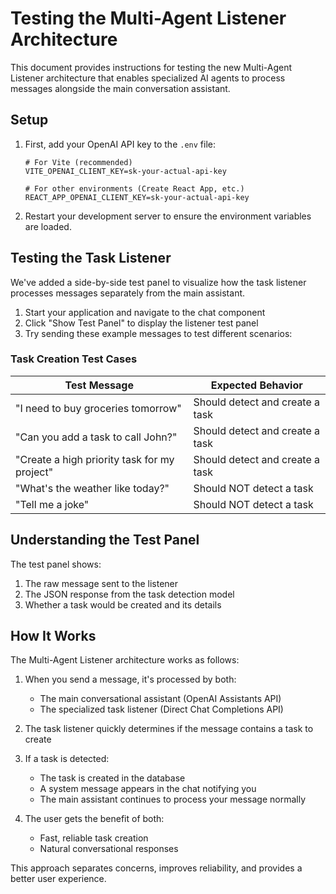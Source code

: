 # Testing the Multi-Agent Listener Architecture

This document provides instructions for testing the new Multi-Agent Listener architecture that enables specialized AI agents to process messages alongside the main conversation assistant.

## Setup

1. First, add your OpenAI API key to the `.env` file:
   ```
   # For Vite (recommended)
   VITE_OPENAI_CLIENT_KEY=sk-your-actual-api-key
   
   # For other environments (Create React App, etc.)
   REACT_APP_OPENAI_CLIENT_KEY=sk-your-actual-api-key
   ```

2. Restart your development server to ensure the environment variables are loaded.

## Testing the Task Listener

We've added a side-by-side test panel to visualize how the task listener processes messages separately from the main assistant.

1. Start your application and navigate to the chat component
2. Click "Show Test Panel" to display the listener test panel
3. Try sending these example messages to test different scenarios:

### Task Creation Test Cases

| Test Message                                   | Expected Behavior                      |
|-----------------------------------------------|-----------------------------------------|
| "I need to buy groceries tomorrow"            | Should detect and create a task        |
| "Can you add a task to call John?"            | Should detect and create a task        |
| "Create a high priority task for my project"  | Should detect and create a task        |
| "What's the weather like today?"              | Should NOT detect a task               |
| "Tell me a joke"                              | Should NOT detect a task               |

## Understanding the Test Panel

The test panel shows:

1. The raw message sent to the listener
2. The JSON response from the task detection model
3. Whether a task would be created and its details

## How It Works

The Multi-Agent Listener architecture works as follows:

1. When you send a message, it's processed by both:
   - The main conversational assistant (OpenAI Assistants API)
   - The specialized task listener (Direct Chat Completions API)

2. The task listener quickly determines if the message contains a task to create

3. If a task is detected:
   - The task is created in the database
   - A system message appears in the chat notifying you
   - The main assistant continues to process your message normally

4. The user gets the benefit of both:
   - Fast, reliable task creation
   - Natural conversational responses

This approach separates concerns, improves reliability, and provides a better user experience. 